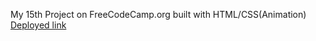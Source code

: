 My 15th Project on FreeCodeCamp.org built with HTML/CSS(Animation)
[Deployed link](https://kanyshaiosmonova.github.io/FreeCodeCamp-Finished-Projects/Ferris-Wheel/index.html)